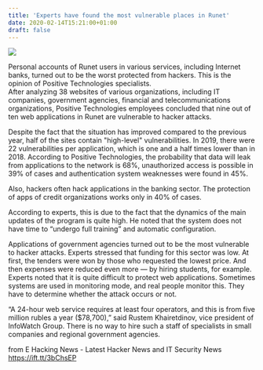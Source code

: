 ```yaml
---
title: 'Experts have found the most vulnerable places in Runet'
date: 2020-02-14T15:21:00+01:00
draft: false
---
```


[![](https://1.bp.blogspot.com/-LNVaoawXggc/XkVZLUb4SkI/AAAAAAAABlM/gIdEBUmImrYC24flKdpRNNFP4fcTj7Q-gCLcBGAsYHQ/s640/security-2168234_1280.jpg)](https://1.bp.blogspot.com/-LNVaoawXggc/XkVZLUb4SkI/AAAAAAAABlM/gIdEBUmImrYC24flKdpRNNFP4fcTj7Q-gCLcBGAsYHQ/s1600/security-2168234_1280.jpg)

  
Personal accounts of Runet users in various services, including Internet banks, turned out to be the worst protected from hackers. This is the opinion of Positive Technologies specialists.  
After analyzing 38 websites of various organizations, including IT companies, government agencies, financial and telecommunications organizations, Positive Technologies employees concluded that nine out of ten web applications in Runet are vulnerable to hacker attacks.  
  
Despite the fact that the situation has improved compared to the previous year, half of the sites contain "high-level" vulnerabilities. In 2019, there were 22 vulnerabilities per application, which is one and a half times lower than in 2018. According to Positive Technologies, the probability that data will leak from applications to the network is 68%, unauthorized access is possible in 39% of cases and authentication system weaknesses were found in 45%.  
  
Also, hackers often hack applications in the banking sector. The protection of apps of credit organizations works only in 40% of cases.  
  
According to experts, this is due to the fact that the dynamics of the main updates of the program is quite high. He noted that the system does not have time to “undergo full training” and automatic configuration.  
  
Applications of government agencies turned out to be the most vulnerable to hacker attacks. Experts stressed that funding for this sector was low. At first, the tenders were won by those who requested the lowest price. And then expenses were reduced even more — by hiring students, for example.  
Experts noted that it is quite difficult to protect web applications. Sometimes systems are used in monitoring mode, and real people monitor this. They have to determine whether the attack occurs or not.  
  
“A 24-hour web service requires at least four operators, and this is from five million rubles a year ($78,700),” said Rustem Khairetdinov, vice president of InfoWatch Group. There is no way to hire such a staff of specialists in small companies and regional government agencies.

  
  
from E Hacking News - Latest Hacker News and IT Security News https://ift.tt/3bChsEP